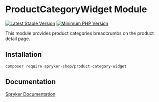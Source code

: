 # ProductCategoryWidget Module
[![Latest Stable Version](https://poser.pugx.org/spryker-shop/product-category-widget/v/stable.svg)](https://packagist.org/packages/spryker-shop/product-category-widget)
[![Minimum PHP Version](https://img.shields.io/badge/php-%3E%3D%207.4-8892BF.svg)](https://php.net/)

This module provides product categories breadcrumbs on the product detail page.

## Installation

```
composer require spryker-shop/product-category-widget
```

## Documentation

[Spryker Documentation](https://docs.spryker.com)
